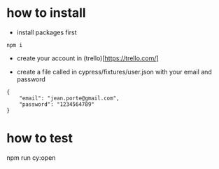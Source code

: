 # how to install 

- install packages first
```
npm i
```

- create your account in (trello)[https://trello.com/]

- create a file called in cypress/fixtures/user.json with your email and password
```
{
    "email": "jean.porte@gmail.com",
    "password": "1234564789"
}
```

# how to test
npm run cy:open

